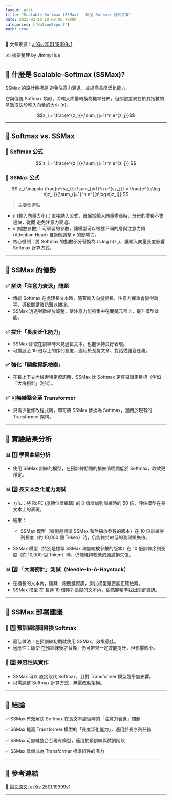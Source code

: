 ```yaml
---
layout: post
title: "Scalable-Softmax (SSMax) - 新型 Softmax 替代方案"
date: 2025-02-10 10:00:00 +0800
categories: ['NotionExport']
math: true
---
```


📌 文章來源：[arXiv:2501.19399v1](https://arxiv.org/abs/2501.19399v1)

✍ 摘要整理 by JimmyHua

## 🔹 什麼是 Scalable-Softmax (SSMax)?

SSMax 的設計目標是 避免注意力衰退，並提高長度泛化能力。

它與傳統 Softmax 類似，將輸入向量轉換為機率分佈，但關鍵差異在於其指數的基數取決於輸入向量的大小 (n)。

$$z_i = \frac{e^{z_i}}{\sum_{j=1}^n e^{z_j}}$$

---

## 🔹 Softmax vs. SSMax

### 🔹 Softmax 公式

$$
z_i = \frac{e^{z_i}}{\sum_{j=1}^n e^{z_j}}
$$



### 🔹 SSMax 公式

$$
z_i \mapsto \frac{n^{sz_i}}{\sum_{j=1}^n n^{sz_j}} = \frac{e^{(s\log n)z_i}}{\sum_{j=1}^n e^{(s\log n)z_j}}
$$

> 主要改進點

- n (輸入向量大小)：直接納入公式，確保當輸入向量變長時，分母的增長不會過快，從而 避免注意力衰退。
- s (縮放參數)：可學習的參數，讓模型可以根據不同的層與注意力頭 (Attention Head) 自適應調整 n 的影響力。
- 核心機制：將 Softmax 的指數部分替換為 (s log n)z_i，讓輸入向量長度影響 Softmax 計算方式。
---

## 🔹 SSMax 的優勢

### ✅ 解決「注意力衰退」問題

- 傳統 Softmax 在處理長文本時，隨著輸入向量變長，注意力權重會變得扁平，導致關鍵資訊難以捕捉。
- SSMax 透過對數縮放調整，使注意力能夠集中在關鍵元素上，提升模型效能。
### ✅ 提升「長度泛化能力」

- SSMax 即使在訓練時未見過長文本，也能保持良好表現。
- 可擴展至 10 倍以上的序列長度，適用於長篇文章、對話或語音任務。
### ✅ 強化「關鍵資訊檢索」

- 在長上下文內檢索特定資訊時，SSMax 比 Softmax 更容易鎖定目標（例如「大海撈針」測試）。
### ✅ 可無縫整合至 Transformer

- 只需少量修改程式碼，即可將 SSMax 替換為 Softmax，適用於現有的 Transformer 架構。
---

## 🔹 實驗結果分析

### 📊 1️⃣ 學習曲線分析

- 使用 SSMax 訓練的模型，在預訓練期間的損失值明顯低於 Softmax，收斂更穩定。
### 📊 2️⃣ 長文本泛化能力測試

- 方法：將 RoPE (旋轉位置編碼) 的 θ 值增加到訓練時的 50 倍，評估模型在長文本上的表現。
- 結果：
  - SSMax 模型（特別是標準 SSMax 和無縮放參數的版本）在 10 倍訓練序列長度（約 10,000 個 Token）時，仍能維持較低的測試損失值。

- SSMax 模型（特別是標準 SSMax 和無縮放參數的版本）在 10 倍訓練序列長度（約 10,000 個 Token）時，仍能維持較低的測試損失值。
### 📊 3️⃣ 「大海撈針」測試（Needle-In-A-Haystack）

- 在極長的文本內，隱藏一段關鍵資訊，測試模型是否能正確檢索。
- SSMax 模型 在 長達 10 倍序列長度的文本內，依然能精準找出關鍵資訊。
---

## 🔹 SSMax 部署建議

### 🚀 1️⃣ 預訓練期間替換 Softmax

- 最佳做法：在預訓練初期就使用 SSMax，效果最佳。
- 適應性：即使 在預訓練後才替換，仍可帶來一定效能提升，但影響較小。
### 🔧 2️⃣ 兼容性與實作

- SSMax 可以 直接取代 Softmax，且對 Transformer 模型幾乎無影響。
- 只需調整 Softmax 計算方式，無需改動架構。
---

## 🔹 結論

✅ SSMax 有效解決 Softmax 在長文本處理時的「注意力衰退」問題

✅ SSMax 提高 Transformer 模型的「長度泛化能力」，適用於長序列任務

✅ SSMax 可無縫整合至現有模型，適用於預訓練與微調階段

✅ SSMax 具備成為 Transformer 標準組件的潛力

---

## 📌 參考連結

🔗 [論文原文: arXiv 2501.19399v1](https://arxiv.org/abs/2501.19399v1)

---

